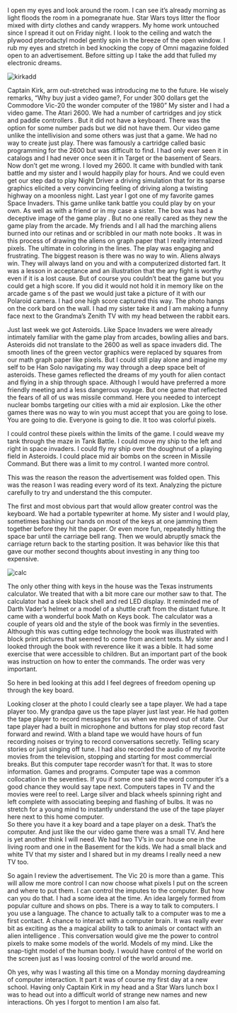 
I open my eyes and look around the room. I can see it’s already morning as light floods  the room in a pomegranate hue.  Star Wars toys litter the floor mixed with dirty clothes and candy wrappers.  My home work untouched since I spread it out on Friday night.  I look to the ceiling and watch the plywood  pterodactyl model gently spin in the breeze  of the open window.  I rub my eyes and stretch in bed knocking the copy of Omni magazine folded open to an advertisement.  Before sitting up I take the add that fulled my electronic dreams. 

![kirkadd](https://tse3-mm.cn.bing.net/th/id/OIP.vSMTVugAJQgRnzRQRoPxzwHaJn?pid=Api&rs=1)
   
Captain Kirk, arm out-stretched was introducing me to the future. He wisely remarks, “Why buy just a video game?, For under 300 dollars get the Commodore Vic-20
the wonder computer of the 1980” 
My sister and I had a video game. The Atari 2600. We had a number of cartridges and joy stick and paddle controllers . But it did not have a keyboard. There was the option for some number pads but we did not have them. Our video game unlike the intellivision and some others was just that a game.  We had no way to create just play.  There was famously a cartridge called basic programming for the 2600 but was difficult to find. I had only ever seen it in catalogs and I had never once seen it in Target or the basement of Sears.  Now don’t get me wrong.  I loved my 2600.  It came with bundled with tank battle and my sister and I would happily play for hours. And we could even get our step dad to play Night Driver a driving simulation that for its sparse graphics elicited a very convincing feeling of driving along a twisting highway on a moonless night.  Last year I got one of my favorite games Space Invaders. 
This game unlike tank battle you could play by on your own. As well as with a friend or in my case a sister.  The box was had a deceptive image of the game play . But no one really cared as they new the game play from the arcade. My friends and I all had the marching aliens burned into our retinas and or scribbled in our math note books . It was in this process of drawing the aliens on graph paper that I really internalized pixels. The ultimate in coloring in the lines.  The play was engaging and frustrating. The biggest reason is there was no way to win.  Aliens always win. They will always land on you and with a computerized distorted fart. It was a lesson in acceptance and an illustration that the any fight is worthy even if it is a lost cause.  But of course you couldn’t beat the game but you could get a high score.  If you did it would not hold it in memory like on the arcade game s of the past we would just take a picture of it with our Polaroid camera. I had one high score captured this way. The photo hangs on the cork bard on the wall. I had my sister take it and I am making a funny face next to the  Grandma’s Zenith TV  with my head between the rabbit ears.

Just last week we got Asteroids. Like Space Invaders we were already intimately familiar with the game play from arcades, bowling allies and bars.  Asteroids did not translate to the 2600 as well as space invaders did. The smooth lines of the  green vector graphics were replaced by squares from our math graph paper like pixels. But I could still play alone and imagine my self to be Han Solo navigating my way through a deep space belt of asteroids. 
These games reflected the dreams of my youth for alien contact and flying in a ship through space. Although I would have preferred a more friendly meeting and a less dangerous voyage. But one game that reflected the fears of all of us was missile command.  Here you needed to intercept nuclear bombs targeting our cities with a mid air explosion.  Like the other games there was no way to win you must accept that you are going to lose. You are going to die.  Everyone is going to die.    It too was colorful pixels. 

I could control these pixels within the limits of the game.  I could weave my tank through the maze in Tank Battle. I could move my ship to the left and right in space invaders.  I could fly my ship over the doughnut of a playing field in Asteroids.  I could place mid air bombs  on the screen in Missile Command.   But there was a limit to my control.  I wanted more control.

This was the reason the reason the advertisement was folded open. This was the reason I was reading every word of its text.  Analyzing the picture carefully to try and understand the this computer.  

The first and most obvious part that would allow greater control was the keyboard.  We had a portable typewriter at home. My sister and I would play, sometimes bashing our hands on most of the keys at one jamming them together before they hit the paper. Or even more fun, repeatedly hitting the space bar until the carriage bell rang. Then we would abruptly smack the carriage return back to the starting position.  It was behavior like this that gave our mother second thoughts about investing in any thing too expensive. 

![calc](https://tse1-mm.cn.bing.net/th/id/OIP.VYOkwDKyUJ-5p7U5ft3H3AHaDt?pid=Api&rs=1)

The only other thing with keys in the house was the Texas instruments calculator.  We treated that with a bit more care our mother saw to that.   The calculator had a sleek black shell and red LED display.  It reminded me of Darth Vader’s helmet or a model of a shuttle craft from the distant future.   It came with a wonderful book Math on Keys book. The calculator was a couple of years old and the style of the book was firmly in the seventies.  Although this was cutting edge technology the book was illustrated with block print pictures that seemed to come from ancient texts.   My sister and I looked through the book with reverence like it was a bible. It had some exercise that were accessible to children.  But an important part of the book was instruction on how to enter the commands. The order was very important.     

So here in bed looking at this add I feel degrees of freedom opening up through the key board. 

Looking closer at the photo I could clearly see a tape player. We had a tape player too.  My grandpa gave us the tape player just last year.  He had gotten the tape player to record messages for us when we moved out of state.  Our tape player had a built in microphone and buttons for play stop record fast forward and  rewind. With a bland tape we would have hours of fun recording noises or  trying to record conversations secretly.   Telling scary stories or just singing off tune.  I had also recorded the audio of my favorite movies from the television, stopping and starting for most commercial breaks.
But this computer tape recorder wasn’t for that. It was to store information. Games and programs.
Computer tape was a common collocation in the seventies. If you if some one said the word computer it’s a good chance they would say tape next.  Computers tapes in TV and the movies were reel to reel.   Large silver and black wheels spinning right and left complete with associating beeping and flashing of bulbs.  It was no stretch for a young mind to instantly understand the use of the tape player here next to this home computer.  
So there you have it a key board and a tape player on a desk. That’s the computer. And just like the our video game there was  a small TV. And here is yet another think I will need.  We had two TV’s in our house one in the living room and one in the Basement for the kids.  We had a small black and white TV that my sister and I shared but in my dreams I really need a new TV too.

So again I review the advertisement.  The Vic 20 is more than a game.  This will allow me more control    I can now choose what pixels I put on the screen and where to put them.  I can control the imputes to the computer.  But how can you do that.  I had a some idea at the time.  An idea largely formed from popular culture and shows on pbs.  There is a way to talk to computers.  I you use a language.  The chance to actually talk to a computer was to me a first contact.  A chance to interact with a computer brain.  It was really ever bit as exciting as the a magical ability to talk to animals or contact with an alien intelligence .  This conversation would give me the power to control pixels to make some models of the world. Models of my mind. Like the snap-tight model of the human body.  I would have control of the world on the screen just as I was loosing control of the world around me.  

Oh yes, why was I wasting all this time on a Monday morning daydreaming of computer interaction. It part it was of course my first day at a new school.  Having only Captain Kirk in my head and a Star Wars lunch box I was to head out into a difficult world of  strange new names and new interactions.  Oh yes I forgot to mention I am also fat. 
